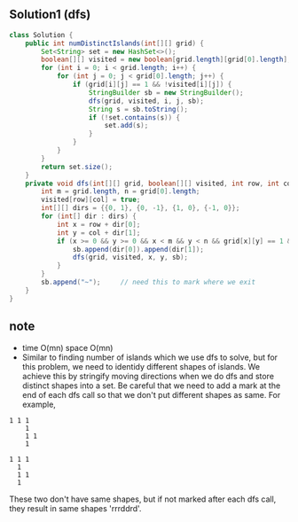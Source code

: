 ## Solution1 (dfs)
``` java
class Solution {
    public int numDistinctIslands(int[][] grid) {
        Set<String> set = new HashSet<>();
        boolean[][] visited = new boolean[grid.length][grid[0].length];
        for (int i = 0; i < grid.length; i++) {
            for (int j = 0; j < grid[0].length; j++) {
                if (grid[i][j] == 1 && !visited[i][j]) {
                    StringBuilder sb = new StringBuilder();
                    dfs(grid, visited, i, j, sb);
                    String s = sb.toString();
                    if (!set.contains(s)) {
                        set.add(s);
                    }
                }
            }
        }
        return set.size();
    }
    private void dfs(int[][] grid, boolean[][] visited, int row, int col, StringBuilder sb) {
        int m = grid.length, n = grid[0].length;
        visited[row][col] = true;
        int[][] dirs = {{0, 1}, {0, -1}, {1, 0}, {-1, 0}};
        for (int[] dir : dirs) {
            int x = row + dir[0];
            int y = col + dir[1];
            if (x >= 0 && y >= 0 && x < m && y < n && grid[x][y] == 1 && !visited[x][y]) {
                sb.append(dir[0]).append(dir[1]);
                dfs(grid, visited, x, y, sb);
            }
        }
        sb.append("~");     // need this to mark where we exit 
    }
}
```

## note
* time O(mn) space O(mn)
* Similar to finding number of islands which we use dfs to solve, but for this problem, we need to identidy different shapes 
of islands. We achieve this by stringify moving directions when we do dfs and store distinct shapes into a set. Be careful that we need to add a mark at the end of each dfs call so that we don't put different shapes as same. For example, 
```
1 1 1
    1
    1 1
    1
```
```
1 1 1
  1
  1 1
  1
```
These two don't have same shapes, but if not marked after each dfs call, they result in same shapes 'rrrddrd'.
